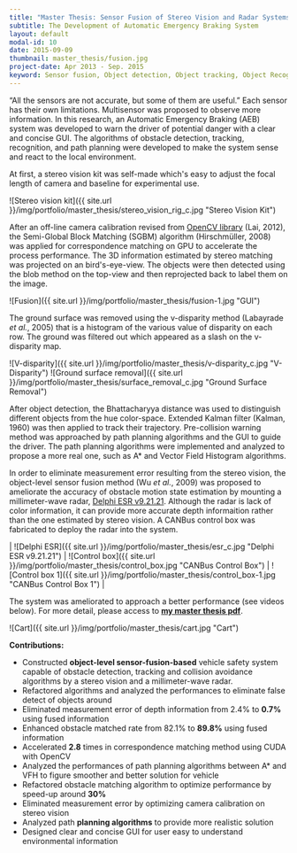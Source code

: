 ```yaml
---
title: "Master Thesis: Sensor Fusion of Stereo Vision and Radar Systems for Vehicle Safety Application"
subtitle: The Development of Automatic Emergency Braking System
layout: default
modal-id: 10
date: 2015-09-09
thumbnail: master_thesis/fusion.jpg
project-date: Apr 2013 - Sep. 2015
keyword: Sensor fusion, Object detection, Object tracking, Object Recognition, Path planning, Decision-making, GUI design.
---
```


“All the sensors are not accurate, but some of them are useful.” Each sensor has their own limitations. Multisensor was proposed to observe more information. In this research, an Automatic Emergency Braking (AEB) system was developed to warn the driver of potential danger with a clear and concise GUI. The algorithms of obstacle detection, tracking, recognition, and path planning were developed to make the system sense and react to the local environment.

At first, a stereo vision kit was self-made which's easy to adjust the focal length of camera and baseline for experimental use.

![Stereo vision kit]({{ site.url }}/img/portfolio/master_thesis/stereo_vision_rig_c.jpg "Stereo Vision Kit")

After an off-line camera calibration revised from <a href="https://docs.opencv.org/3.0-beta/doc/tutorials/calib3d/camera_calibration/camera_calibration.html" target="_blank">OpenCV library</a> (Lai, 2012), the Semi-Global Block Matching (SGBM) algorithm (Hirschmüller, 2008) was applied for correspondence matching on GPU to accelerate the process performance. The 3D information estimated by stereo matching was projected on an bird's-eye-view. The objects were then detected using the blob method on the top-view and then reprojected back to label them on the image. 

![Fusion]({{ site.url }}/img/portfolio/master_thesis/fusion-1.jpg "GUI")

The ground surface was removed using the v-disparity method (Labayrade _et al._, 2005) that is a histogram of the various value of disparity on each row. The ground was filtered out which appeared as a slash on the v-disparity map.

![V-disparity]({{ site.url }}/img/portfolio/master_thesis/v-disparity_c.jpg "V-Disparity")
![Ground surface removal]({{ site.url }}/img/portfolio/master_thesis/surface_removal_c.jpg "Ground Surface Removal")

After object detection, the Bhattacharyya distance was used to distinguish different objects from the hue color-space. Extended Kalman filter (Kalman, 1960) was then applied to track their trajectory. Pre-collision warning method was approached by path planning algorithms and the GUI to guide the driver. The path planning algorithms were implemented and analyzed to propose a more real one, such as A* and Vector Field Histogram algorithms.

In order to eliminate measurement error resulting from the stereo vision, the object-level sensor fusion method (Wu _et al._, 2009) was proposed to ameliorate the accuracy of obstacle motion state estimation by mounting a millimeter-wave radar, <a href="https://autonomoustuff.com/product/delphi-esr-9-21-21/" target="_blank">Delphi ESR v9.21.21</a>. Although the radar is lack of color information, it can provide more accurate depth informaition rather than the one estimated by stereo vision. A CANBus control box was fabricated to deploy the radar into the system.

| ![Delphi ESR]({{ site.url }}/img/portfolio/master_thesis/esr_c.jpg "Delphi ESR v9.21.21") | ![Control box]({{ site.url }}/img/portfolio/master_thesis/control_box.jpg "CANBus Control Box") | ![Control box 1]({{ site.url }}/img/portfolio/master_thesis/control_box-1.jpg "CANBus Control Box 1") |

The system was ameliorated to approach a better performance (see videos below). For more detail, please access to **<a href="file/MasterThesis-final.pdf" target="_blank" onclick="ga('send', 'pageview', 'file/MasterThesis-final.pdf');">my master thesis pdf</a>**.

![Cart]({{ site.url }}/img/portfolio/master_thesis/cart.jpg "Cart")

**Contributions:**
- Constructed **object-level sensor-fusion-based** vehicle safety system capable of obstacle detection, tracking and collision avoidance algorithms by a stereo vision and a millimeter-wave radar.
- Refactored algorithms and analyzed the performances to eliminate false detect of objects around
- Eliminated measurement error of depth information from 2.4% to **0.7%** using fused information
- Enhanced obstacle matched rate from 82.1% to **89.8%** using fused information
- Accelerated **2.8** times in correspondence matching method using CUDA with OpenCV
- Analyzed the performances of path planning algorithms between A* and VFH to figure smoother and better solution for vehicle
- Refactored obstacle matching algorithm to optimize performance by speed-up around **30%**
- Eliminated measurement error by optimizing camera calibration on stereo vision
- Analyzed path **planning​​ algorithms** to provide more realistic solution
- Designed clear and concise GUI for user easy to understand environmental information

<div class="youtube" data-embed="J4dLS4-Mt_Y">
    <div class="play-button"></div> 
</div>

<div class="youtube" data-embed="Kg3AjFOHUyA">
    <div class="play-button"></div> 
</div>

<div class="youtube" data-embed="r_ZSEXA5Sok">
    <div class="play-button"></div> 
</div>

<div class="youtube" data-embed="EpQ572MjafM">
    <div class="play-button"></div> 
</div>

<div class="youtube" data-embed="L4HTqM5YG6w">
    <div class="play-button"></div> 
</div>

<div class="youtube" data-embed="IKS9RFLg2hU">
    <div class="play-button"></div> 
</div>

